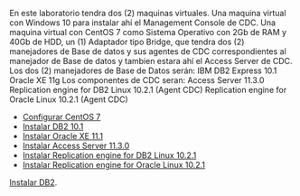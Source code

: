En este laboratorio tendra dos (2) maquinas virtuales. 
Una maquina virtual con Windows 10 para instalar ahí el Management Console de CDC.
Una maquina virtual con CentOS 7 como Sistema Operativo con 2Gb de RAM y 40Gb de HDD, un (1) Adaptador tipo Bridge, que tendra dos (2) manejadores de Base de datos y sus agentes de CDC correspondientes al manejador de Base de datos y tambien estara ahí el Access Server de CDC.
Los dos (2) manejadores de Base de Datos serán:
	IBM DB2 Express 10.1
	Oracle XE 11g
Los componentes de CDC seran:
	Access Server 11.3.0
	Replication engine for DB2 Linux 10.2.1 (Agent CDC)
	Replication engine for Oracle Linux 10.2.1 (Agent CDC)

* [Configurar CentOS 7](centos7configurarlo.rst) 
* [Instalar DB2 10.1](centos7configurarlo.rst) 
* [Instalar Oracle XE 11.1](centos7configurarlo.rst) 
* [Instalar Access Server 11.3.0](accessserver.rst) 
* [Instalar Replication engine for DB2 Linux 10.2.1](agentedb2.rst)
* [Instalar Replication engine for Oracle Linux 10.2.1](agenteoracle.rst)

[Instalar DB2](https://github.com/cgomeznt/DB2/blob/master/guia/instalar.rst).

